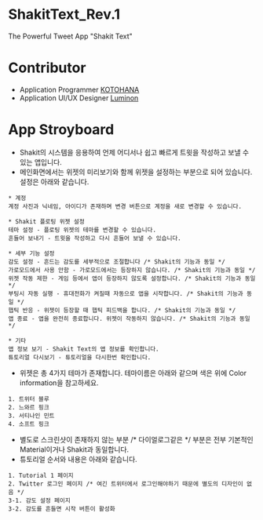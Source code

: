 # ShakitText_Rev.1
The Powerful Tweet App "Shakit Text"

# Contributor
* Application Programmer [KOTOHANA](http://github.com/kotohana5706)
* Application UI/UX Designer [Luminon](http://github.com/Luminon)

# App Stroyboard
* Shakit의 시스템을 응용하여 언제 어디서나 쉽고 빠르게 트윗을 작성하고 보낼 수 있는 앱입니다.
* 메인화면에서는 위젯의 미리보기와 함께 위젯을 설정하는 부분으로 되어 있습니다. 설정은 아래와 같습니다.
~~~
* 계정
계정 사진과 닉네임, 아이디가 존재하며 변경 버튼으로 계정을 새로 변경할 수 있습니다.
~~~
~~~
* Shakit 플로팅 위젯 설정
테마 설정 - 플로팅 위젯의 테마를 변경할 수 있습니다.
흔들어 보내기 - 트윗을 작성하고 다시 흔들어 보낼 수 있습니다.
~~~
~~~
* 세부 기능 설정
감도 설정 - 흔드는 감도를 세부적으로 조절합니다 /* Shakit의 기능과 동일 */
가로모드에서 사용 안함 - 가로모드에서는 등장하지 않습니다. /* Shakit의 기능과 동일 */
위젯 작동 제한 - 게임 등에서 앱이 등장하지 않도록 설정합니다. /* Shakit의 기능과 동일 */
부팅시 자동 실행 - 휴대전화가 켜질때 자동으로 앱을 시작합니다. /* Shakit의 기능과 동일 */
햅틱 반응 - 위젯이 등장할 때 햅틱 피드백을 합니다. /* Shakit의 기능과 동일 */
앱 종료 - 앱을 완전히 종료합니다. 위젯이 작동하지 않습니다. /* Shakit의 기능과 동일 */
~~~
~~~
* 기타
앱 정보 보기 - Shakit Text의 앱 정보를 확인합니다.
튜토리얼 다시보기 - 튜토리얼을 다시한번 확인합니다.
~~~
* 위젯은 총 4가지 테마가 존재합니다. 테마이름은 아래와 같으며 색은 위에 Color information을 참고하세요.
~~~
1. 트위터 블루
2. 느와르 핑크
3. 서티나인 민트
4. 소프트 핑크
~~~
* 별도로 스크린샷이 존재하지 않는 부분 /* 다이얼로그같은 */ 부분은 전부 기본적인 Material이거나 Shakit과 동일합니다.
* 튜토리얼 순서와 내용은 아래와 같습니다.
~~~
1. Tutorial 1 페이지
2. Twitter 로그인 페이지 /* 여긴 트위터에서 로그인해야하기 때문에 별도의 디자인이 없음 */
3-1. 감도 설정 페이지 
3-2. 감도를 흔들면 시작 버튼이 활성화
~~~
